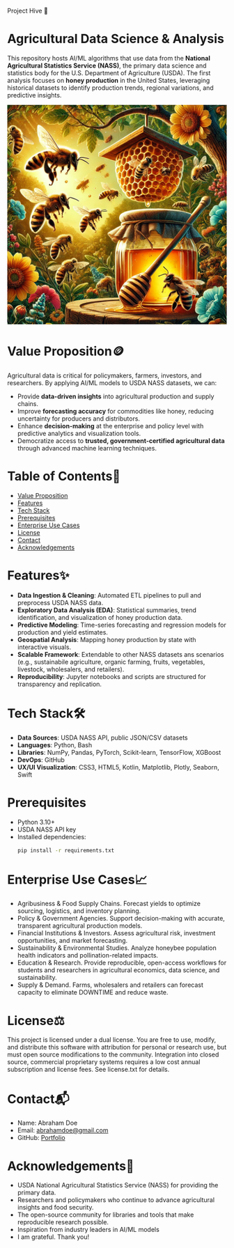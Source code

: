 Project Hive 🐝

# Agricultural Data Science & Analysis 
This repository hosts AI/ML algorithms that use data from the **National Agricultural Statistics Service (NASS)**, the primary data science and statistics body for the U.S. Department of Agriculture (USDA). The first analysis focuses on **honey production** in the United States, leveraging historical datasets to identify production trends, regional variations, and predictive insights.

![Honeybees](honey_production.webp)

# Value Proposition🪙
Agricultural data is critical for policymakers, farmers, investors, and researchers. By applying AI/ML models to USDA NASS datasets, we can:
- Provide **data-driven insights** into agricultural production and supply chains.  
- Improve **forecasting accuracy** for commodities like honey, reducing uncertainty for producers and distributors.  
- Enhance **decision-making** at the enterprise and policy level with predictive analytics and visualization tools.  
- Democratize access to **trusted, government-certified agricultural data** through advanced machine learning techniques.  

# Table of Contents📖
- [Value Proposition](#value-proposition)
- [Features](#features)
- [Tech Stack](#tech-stack)
- [Prerequisites](#prerequisites)
- [Enterprise Use Cases](#enterprise-use-cases)
- [License](license.txt)
- [Contact](#contact)
- [Acknowledgements](#acknowledgements)

# Features✨
- **Data Ingestion & Cleaning**: Automated ETL pipelines to pull and preprocess USDA NASS data. 
- **Exploratory Data Analysis (EDA)**: Statistical summaries, trend identification, and visualization of honey production data.  
- **Predictive Modeling**: Time-series forecasting and regression models for production and yield estimates.  
- **Geospatial Analysis**: Mapping honey production by state with interactive visuals.  
- **Scalable Framework**: Extendable to other NASS datasets ans scenarios (e.g., sustainabile agriculture, organic farming, fruits, vegetables, livestock, wholesalers, and retailers).  
- **Reproducibility**: Jupyter notebooks and scripts are structured for transparency and replication.  

# Tech Stack🛠
- **Data Sources**: USDA NASS API, public JSON/CSV datasets  
- **Languages**: Python, Bash
- **Libraries**: NumPy, Pandas, PyTorch, Scikit-learn, TensorFlow, XGBoost
- **DevOps**: GitHub 
- **UX/UI Visualization**: CSS3, HTML5, Kotlin, Matplotlib, Plotly, Seaborn, Swift

# Prerequisites
- Python 3.10+
- USDA NASS API key 
- Installed dependencies:  
  ```bash
  pip install -r requirements.txt

# Enterprise Use Cases📈
- Agribusiness & Food Supply Chains. Forecast yields to optimize sourcing, logistics, and inventory planning.
- Policy & Government Agencies. Support decision-making with accurate, transparent agricultural production models.
- Financial Institutions & Investors. Assess agricultural risk, investment opportunities, and market forecasting.
- Sustainability & Environmental Studies. Analyze honeybee population health indicators and pollination-related impacts.
- Education & Research. Provide reproducible, open-access workflows for students and researchers in agricultural economics, data science, and sustainability. 
- Supply & Demand. Farms, wholesalers and retailers can forecast capacity to eliminate DOWNTIME and reduce waste. 

# License⚖️
This project is licensed under a dual license. You are free to use, modify, and distribute this software with attribution for personal or research use, but must open source modifications to the community. Integration into closed source, commercial proprietary systems requires a low cost annual subscription and license fees. See license.txt for details. 

# Contact📬
- Name: Abraham Doe
- Email: abrahamdoe@gmail.com
- GitHub: [Portfolio](https://github.com/BlackArsenic88?tab=repositories)

# Acknowledgements🙏
- USDA National Agricultural Statistics Service (NASS) for providing the primary data.
- Researchers and policymakers who continue to advance agricultural insights and food security.
- The open-source community for libraries and tools that make reproducible research possible.
- Inspiration from industry leaders in AI/ML models
- I am grateful. Thank you! 

